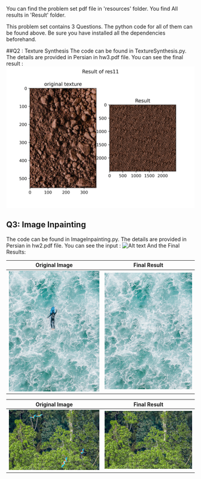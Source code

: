 You can find the problem set pdf file in 'resources' folder.
You find All results in 'Result' folder.

This problem set contains 3 Questions. The python code for all of them can be found above. Be sure you have installed all the dependencies beforehand.

##Q2 : Texture Synthesis
The code can be found in TextureSynthesis.py. The details are provided in Persian in hw3.pdf file. You can see the final result :
![Alt text](Result/res11.jpg "Title")



## Q3: Image Inpainting
 The code can be found in ImageInpainting.py. The details are provided in Persian in hw2.pdf file. You can see the input :
![Alt text](resources/books.jpg "Title")
And the Final Results: 



Original Image         |      Final Result    
:-------------------------:|:-------------------------:
![startup](Resources/im04.jpg) |  ![menu](Result/res16.jpg) 

Original Image         |      Final Result    
:-------------------------:|:-------------------------:
![startup](Resources/im03.jpg) |  ![menu](Result/res15.jpg) 

